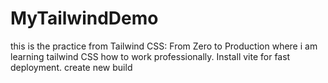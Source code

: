 # MyTailwindDemo
this is the practice from Tailwind CSS: From Zero to Production where i am learning tailwind CSS how to work professionally.
Install vite for fast deployment.
create new build
